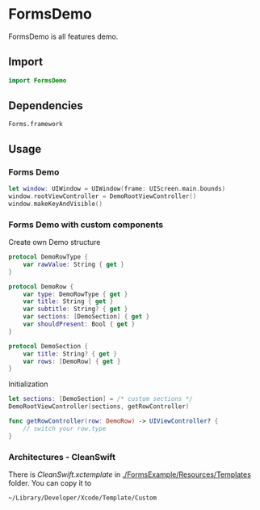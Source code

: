 # FormsDemo

FormsDemo is all features demo.

## Import

```swift
import FormsDemo
```

## Dependencies

```
Forms.framework
```

## Usage

### Forms Demo

```swift
let window: UIWindow = UIWindow(frame: UIScreen.main.bounds)
window.rootViewController = DemoRootViewController()
window.makeKeyAndVisible()
```

### Forms Demo with custom components

Create own Demo structure

```swift
protocol DemoRowType {
    var rawValue: String { get }
}

protocol DemoRow {
    var type: DemoRowType { get }
    var title: String { get }
    var subtitle: String? { get }
    var sections: [DemoSection] { get }
    var shouldPresent: Bool { get }
}

protocol DemoSection {
    var title: String? { get }
    var rows: [DemoRow] { get }
}
```

Initialization

```swift
let sections: [DemoSection] = /* custom sections */
DemoRootViewController(sections, getRowController) 

func getRowController(row: DemoRow) -> UIViewController? {
    // switch your row.type
}
```

### Architectures - CleanSwift

There is *CleanSwift.xctemplate* in [./FormsExample/Resources/Templates](./FormsExample/Resources/Templates) folder. You can copy it to 

```
~/Library/Developer/Xcode/Template/Custom
```